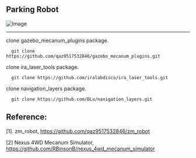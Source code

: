 ## Parking Robot

![Image](https://github.com/user-attachments/assets/22a86cb8-77ce-414d-b56a-a0978c28e41d)

--- 

clone gazebo_mecanum_plugins package.
```
  git clone https://github.com/qaz9517532846/gazebo_mecanum_plugins.git
```

clone ira_laser_tools package.
```
  git clone https://github.com/iralabdisco/ira_laser_tools.git
```

clone navigation_layers package.
```
  git clone https://github.com/DLu/navigation_layers.git
```


## Reference:

[1]. zm_robot, https://github.com/qaz9517532846/zm_robot

[2] Nexus 4WD Mecanum Simulator, https://github.com/RBinsonB/nexus_4wd_mecanum_simulator
